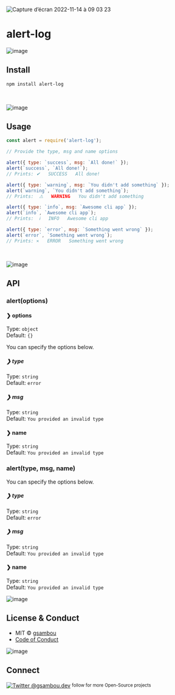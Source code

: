 
![Capture d’écran 2022-11-14 à 09 03 23](https://user-images.githubusercontent.com/48604464/201606943-465e84be-7d24-4ede-a7c9-bf59086613f5.png)


# alert-log

![image](https://user-images.githubusercontent.com/48604464/201605835-1d078828-8ec5-467f-bb4d-68c04c085c66.png)

## Install

```sh
npm install alert-log
```

<br>

![image](https://user-images.githubusercontent.com/48604464/201605954-dab2faed-a4a1-4708-a278-b6b7dfd2610d.png)


## Usage

```js
const alert = require('alert-log');

// Provide the type, msg and name options

alert({ type: `success`, msg: `All done!` });
alert(`success`, `All done!`);
// Prints: ✔   SUCCESS   All done!

alert({ type: `warning`, msg: `You didn't add something` });
alert(`warning`, `You didn't add something`);
// Prints:  ⚠   WARNING   You didn't add something

alert({ type: `info`, msg: `Awesome cli app` });
alert(`info`, `Awesome cli app`);
// Prints:  ℹ   INFO   Awesome cli app

alert({ type: `error`, msg: `Something went wrong` });
alert(`error`, `Something went wrong`);
// Prints: ⨯   ERROR   Something went wrong
```

</br>

![image](https://user-images.githubusercontent.com/48604464/201607059-314eedc9-684f-4180-a228-440618cf5bc3.png)


## API

### alert(options)

#### ❯ options

Type: `object`<br>
Default: `{}`

You can specify the options below.

##### ❯ type

Type: `string`<br>
Default: `error`

##### ❯ msg

Type: `string` <br>
Default: `You provided an invalid type`

#### ❯ name

Type: `string` <br>
Default: `You provided an invalid type`

### alert(type, msg, name)

You can specify the options below.

##### ❯ type

Type: `string`<br>
Default: `error`

##### ❯ msg

Type: `string` <br>
Default: `You provided an invalid type`

#### ❯ name

Type: `string` <br>
Default: `You provided an invalid type`


![image](https://user-images.githubusercontent.com/48604464/201608140-5360fda9-fc29-47eb-90cd-ef2003ebcb67.png)

## License & Conduct

- MIT © [gsambou](https://twitter.com/gsambou/)
- [Code of Conduct](code-of-conduct.md)



![image](https://user-images.githubusercontent.com/48604464/201608099-375120d8-22c4-4db3-98fd-a6c96c8b2b81.png)

## Connect

<div align="left">
 <p><a href="https://twitter.com/gsamboudev/"><img alt="Twitter @gsambou.dev" align="center" src="https://img.shields.io/badge/TWITTER-gray.svg?colorB=1da1f2&style=flat" /></a>&nbsp;<small>follow for more Open-Source projects</small></p>
</div>
